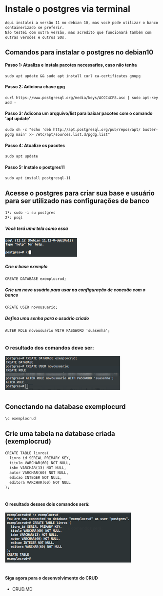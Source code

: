 # Instale o postgres via terminal

```
Aqui instalei a versão 11 no debian 10, mas você pode utilizar o banco containerizado se preferir. 
Não testei com outra versão, mas acredito que funcionará também com outras versões e outros SOs.
```

## Comandos para instalar o postgres no debian10

#### Passo 1: Atualiza e instala pacotes necessaŕios, caso não tenha

```
sudo apt update && sudo apt install curl ca-certificates gnupg
```

#### Passo 2: Adiciona chave gpg

```
curl https://www.postgresql.org/media/keys/ACCC4CF8.asc | sudo apt-key add -
```
#### Passo 3: Adicona um arqquivo/list para baixar pacotes com o comando 'apt update'

```
sudo sh -c "echo 'deb http://apt.postgresql.org/pub/repos/apt/ buster-pgdg main' >> /etc/apt/sources.list.d/pgdg.list"
```

#### Passo 4: Atualize os pacotes

```
sudo apt update
```

#### Passo 5: Instale o postgres11

```
sudo apt install postgresql-11
```

## Acesse o postgres para criar sua base e usuário para ser utilizado nas configurações de banco

```
1º: sudo -i su postgres
2º: psql

```
##### Você terá uma tela como essa

![](img/Acesso1psql.png)

##### Crie a base exemplo 

```
CREATE DATABASE exemplocrud;
```

##### Crie um novo usuário para usar na configuração de conexão com o banco

```
CREATE USER novousuario;
```

##### Defina uma senha para o usuário criado

```
ALTER ROLE novousuario WITH PASSWORD 'suasenha';
```
#
### O resultado dos comandos deve ser:

![](img/resultadopsql.png)

#
## Conectando na database exemplocurd

```
\c exemplocrud
```

## Crie uma tabela na database criada (exemplocrud)

```
CREATE TABLE livros(
  livro_id SERIAL PRIMARY KEY,
  titulo VARCHAR(60) NOT NULL,
  isbn VARCHAR(13) NOT NULL,
  autor VARCHAR(60) NOT NULL,
  edicao INTEGER NOT NULL,
  editora VARCHAR(60) NOT NULL
);
```
#
#### O resultado desses dois comandos será:

![](img/criadatabase.png)

#
#### Siga agora para o desenvolvimento do CRUD
- CRUD.MD